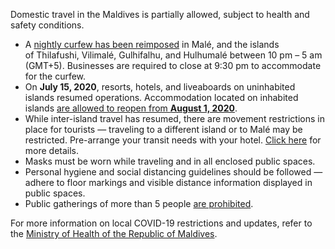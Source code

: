 Domestic travel in the Maldives is partially allowed, subject to health and safety conditions.

- A [nightly curfew has been reimposed](https://www.garda.com/crisis24/news-alerts/367926/maldives-authorities-extend-public-health-emergency-until-september-6-update-15) in Malé, and the islands of Thilafushi, Vilimalé, Gulhifalhu, and Hulhumalé between 10 pm – 5 am (GMT+5). Businesses are required to close at 9:30 pm to accommodate for the curfew.
- On **July 15, 2020**, resorts, hotels, and liveaboards on uninhabited islands resumed operations. Accommodation located on inhabited islands [are allowed to reopen from **August 1, 2020**](https://visitmaldives.s3.amazonaws.com/Arov0JYj/mds5nqxu.pdf).
- While inter-island travel has resumed, there are movement restrictions in place for tourists — traveling to a different island or to Malé may be restricted. Pre-arrange your transit needs with your hotel. [Click here](https://covid19.health.gov.mv/new-normal-faq-for-visiting-the-maldives/) for more details.
- Masks must be worn while traveling and in all enclosed public spaces.
- Personal hygiene and social distancing guidelines should be followed — adhere to floor markings and visible distance information displayed in public spaces.
- Public gatherings of more than 5 people [are prohibited](https://www.garda.com/crisis24/news-alerts/367926/maldives-authorities-extend-public-health-emergency-until-september-6-update-15/).

For more information on local COVID-19 restrictions and updates, refer to the [Ministry of Health of the Republic of Maldives](https://covid19.health.gov.mv/en/).
